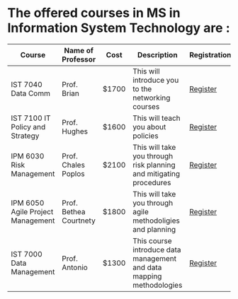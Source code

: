 # The offered courses in MS in Information System Technology are :

Course | Name of Professor |Cost | Description |Registration
---    | ---               | --- | ---|---
IST 7040 Data Comm  | Prof. Brian | $1700 | This will introduce you to the networking courses | [Register](links/link4.md)
IST 7100 IT Policy and Strategy | Prof. Hughes | $1600 | This will teach you about policies| [Register](links/link5.md)
IPM 6030 Risk Management | Prof. Chales Poplos | $2100 | This will take you through risk planning and mitigating procedures| [Register](links/link6.md)
IPM 6050 Agile Project Management | Prof. Bethea Courtnety | $1800 | This will take you through agile methodoligies and planning | [Register](links/link7.md)
IST 7000 Data Management | Prof. Antonio | $1300 | This course introduce data management and data mapping methodologies |[Register](links/link8.md)




